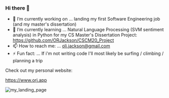 ### Hi there 👋

- 🔭 I’m currently working on ... landing my first Software Engineering job (and my master's dissertation)
- 🌱 I’m currently learning ... Natural Language Processing (SVM sentiment analysis) in Python for my CS Master's Dissertation Project: https://github.com/ORJackson/CSCM20_Project
- 📫 How to reach me: ... oli.jackson@gmail.com
- ⚡ Fun fact: ... If i'm not writing code I'll most likely be surfing / climbing / planning a trip

Check out my personal website:

https://www.orj.app

![my_landing_page](https://github.com/ORJackson/oliverr-website/blob/main/orj_landing_page.jpg)
